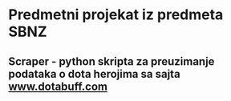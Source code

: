 # Predmetni projekat iz predmeta SBNZ

## Scraper - python skripta za preuzimanje podataka o dota herojima sa sajta www.dotabuff.com